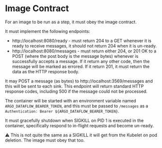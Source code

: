 # Image Contract

For an image to be run as a step, it must obey the image contract.

It must implement the following endpoints:

* http://localhost:8080/ready - must return 204 to a GET whenever it is ready to receive messages, it should not return
  204 when it is un-ready.
* http://localhost:8080/messages - must return either 204, or 201 OK to a POST (where the post body is the message
  bytes) whenever is successfully accepts a message. If it return any other code, then the message will be marked as
  errored. If it return 201, it must return the data as the HTTP response body.

It may POST a message (as bytes) to http://localhost:3569/messages and this will be sent to each sink. This endpoint
will return standard HTTP response codes, including 500 if the message could not be processed.

The container will be started with an environment variable named `ARGO_DATAFLOW_BEARER_TOKEN`, and this must be passed
to `/messages` as a `Authentication: Bearer ${ARGO_DATAFLOW_BEARER_TOKEN}`.

It must gracefully shutdown when SIGKILL on PID 1 is executed in the container, specifically respond to in-flight requests
and become un-ready. 

⚠️ This is not quite the same as a SIGKILL it will get from the Kubelet on pod deletion. The image must obey that too.  